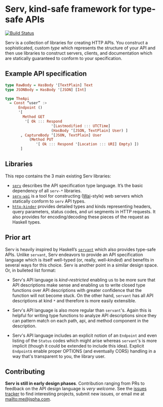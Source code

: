 
# Serv, kind-safe framework for type-safe APIs

[![Build Status](https://travis-ci.org/tel/serv.svg)](https://travis-ci.org/tel/serv)

Serv is a collection of libraries for creating HTTP APIs. You construct a
sophisticated, custom *type* which represents the structure of your API and
then use libraries to construct servers, clients, and documentation which are
statically guaranteed to conform to your specification.

## Example API specification

```haskell
type RawBody = HasBody '[TextPlain] Text
type JSONBody = HasBody '[JSON] [Int]

type TheApi
  = Const “user” :> 
      Endpoint ()
      '[
        Method GET
         '[ Ok ::: Respond 
                     '[Lastmodified ::: UTCTime]
                     (HasBody ‘[JSON, TextPlain] User) ]
       , CaptureBody ‘[JSON, TextPlain] User
           (Method PUT
              '[ Ok ::: Respond '[Location ::: URI] Empty) ])
       ]
```

## Libraries

This repo contains the 3 main existing Serv libraries:

- [`serv`](https://github.com/tel/serv/tree/master/serv) describes the API
  specification type language. It’s the basic dependency of all `serv-*`
  libraries.
- [`serv-wai`](https://github.com/tel/serv/tree/master/serv-wai) is a tool for
  constructing ([Wai](https://hackage.haskell.org/package/wai)-style) web
  servers which statically conform to `serv` API types.
- [`http-kinder`](https://github.com/tel/serv/tree/master/http-kinder) provides
  detailed types and kinds representing headers, query parameters, status
  codes, and uri segments in HTTP requests. It also provides for
  encoding/decoding these pieces of the request as Haskell types.

## Prior art

Serv is heavily inspired by Haskell’s
[`servant`](http://github.com/haskell-servant/servant) which also provides
type-safe APIs. Unlike `servant`, Serv endeavors to provide an API
specification language which is itself well-typed (or, really, well-*kinded*)
and benefits in several ways for this choice. Serv is another point in a
similar design space. Or, in bulleted list format:

- Serv's API language is *kind-restricted* enabling us to be more sure that API
  descriptions make sense and enabling us to write closed type functions over
  API descriptions with greater confidence that the function will not become
  stuck. On the other hand, `servant` has all API descriptions at kind `*` and
  therefore is more easily extensible.

- Serv's API language is also more regular than `servant`'s. Again this is
  helpful for writing type functions to analyze API descriptions since they
  can pattern match on each path, api, and method component in the description.

- Serv's API language includes an explicit notion of an `Endpoint` and even
  listing of the `Status` codes which might arise whereas `servant`'s is more
  implicit (though it could be extended to include this idea). Explicit
  `Endpoint`s enable proper OPTIONS (and eventually CORS) handling in a way
  that's transparent to you, the library user.

## Contributing

**Serv is still in early design phases**. Contribution ranging from PRs to
feedback on the API design language is *very welcome*. See the [issues
tracker](https://github.com/tel/serv/issues) to find interesting projects,
submit new issues, or email me at [mailto:me@jspha.com](me@jspha.com).

